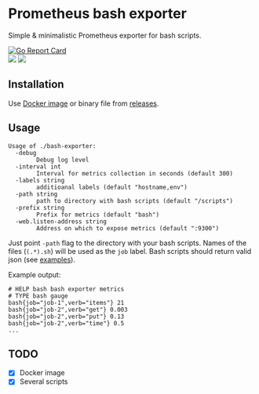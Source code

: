 # Prometheus bash exporter

Simple & minimalistic Prometheus exporter for bash scripts.

[![Go Report Card](https://goreportcard.com/badge/github.com/gree-gorey/bash-exporter)](https://goreportcard.com/report/github.com/gree-gorey/bash-exporter)  
[![](https://images.microbadger.com/badges/image/greegorey/bash-exporter.svg)](https://microbadger.com/images/greegorey/bash-exporter "Get your own image badge on microbadger.com")
[![](https://images.microbadger.com/badges/version/greegorey/bash-exporter.svg)](https://microbadger.com/images/greegorey/bash-exporter "Get your own version badge on microbadger.com")

## Installation
Use [Docker image](https://hub.docker.com/r/greegorey/bash-exporter/) or binary file from [releases](https://github.com/gree-gorey/bash-exporter/releases).

## Usage

```console
Usage of ./bash-exporter:
  -debug
    	Debug log level
  -interval int
    	Interval for metrics collection in seconds (default 300)
  -labels string
    	additioanal labels (default "hostname,env")
  -path string
    	path to directory with bash scripts (default "/scripts")
  -prefix string
    	Prefix for metrics (default "bash")
  -web.listen-address string
    	Address on which to expose metrics (default ":9300")
```  

Just point `-path` flag to the directory with your bash scripts. Names of the files (`(.*).sh`) will be used as the `job` label. Bash scripts should return valid json (see [examples](https://github.com/gree-gorey/bash-exporter/tree/master/examples)).

Example output:
```console
# HELP bash bash exporter metrics
# TYPE bash gauge
bash{job="job-1",verb="items"} 21
bash{job="job-2",verb="get"} 0.003
bash{job="job-2",verb="put"} 0.13
bash{job="job-2",verb="time"} 0.5
...
```

## TODO
- [x] Docker image
- [x] Several scripts
